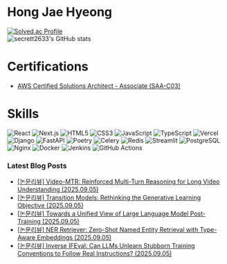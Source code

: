 # Hong Jae Hyeong

[![Solved.ac Profile](http://mazassumnida.wtf/api/v2/generate_badge?boj=secrett2633)](https://solved.ac/secrett2633/)  
![secrett2633's GitHub stats](https://github-readme-stats.vercel.app/api?username=secrett2633&show_icons=true&theme=radical)  

# Certifications
- [AWS Certified Solutions Architect - Associate (SAA-C03)](https://www.credly.com/badges/ee24ba15-e661-4741-bc4c-46bdaca76e75/public_url)

# Skills
![React](https://img.shields.io/badge/React-61DAFB.svg?&style=for-the-badge&logo=React&logoColor=white)
![Next.js](https://img.shields.io/badge/Next.js-000000.svg?&style=for-the-badge&logo=Next.js&logoColor=white)
![HTML5](https://img.shields.io/badge/HTML5-E34F26.svg?&style=for-the-badge&logo=HTML5&logoColor=white)
![CSS3](https://img.shields.io/badge/CSS3-1572B6.svg?&style=for-the-badge&logo=CSS3&logoColor=white)
![JavaScript](https://img.shields.io/badge/JavaScript-F7DF1E.svg?&style=for-the-badge&logo=JavaScript&logoColor=white)
![TypeScript](https://img.shields.io/badge/TypeScript-3178C6.svg?&style=for-the-badge&logo=TypeScript&logoColor=white)
![Vercel](https://img.shields.io/badge/Vercel-000000.svg?&style=for-the-badge&logo=Vercel&logoColor=white)  
![Django](https://img.shields.io/badge/Django-092E20.svg?&style=for-the-badge&logo=Django&logoColor=white)
![FastAPI](https://img.shields.io/badge/FastAPI-009688.svg?&style=for-the-badge&logo=FastAPI&logoColor=white)
![Poetry](https://img.shields.io/badge/Poetry-7031B9.svg?&style=for-the-badge&logo=Poetry&logoColor=white)
![Celery](https://img.shields.io/badge/Celery-378B29.svg?&style=for-the-badge&logo=Celery&logoColor=white)
![Redis](https://img.shields.io/badge/Redis-DC382D.svg?&style=for-the-badge&logo=Redis&logoColor=white)
![Streamlit](https://img.shields.io/badge/Streamlit-FF4B4B.svg?&style=for-the-badge&logo=Streamlit&logoColor=white)
![PostgreSQL](https://img.shields.io/badge/PostgreSQL-4169E1.svg?&style=for-the-badge&logo=PostgreSQL&logoColor=white)  
![Nginx](https://img.shields.io/badge/Nginx-009639.svg?&style=for-the-badge&logo=Nginx&logoColor=white)
![Docker](https://img.shields.io/badge/Docker-2496ED.svg?&style=for-the-badge&logo=Docker&logoColor=white)
![Jenkins](https://img.shields.io/badge/Jenkins-D24939.svg?&style=for-the-badge&logo=Jenkins&logoColor=white)
![GitHub Actions](https://img.shields.io/badge/GitHub%20Actions-2088FF.svg?&style=for-the-badge&logo=GitHub%20Actions&logoColor=white)

### Latest Blog Posts
- [[논문리뷰] Video-MTR: Reinforced Multi-Turn Reasoning for Long Video Understanding (2025.09.05)](https://secrett2633.github.io/ai/review/2025-9-5-Video-MTR_Reinforced_Multi-Turn_Reasoning_for_Long_Video_Understanding/)
- [[논문리뷰] Transition Models: Rethinking the Generative Learning Objective (2025.09.05)](https://secrett2633.github.io/ai/review/2025-9-5-Transition_Models_Rethinking_the_Generative_Learning_Objective/)
- [[논문리뷰] Towards a Unified View of Large Language Model Post-Training (2025.09.05)](https://secrett2633.github.io/ai/review/2025-9-5-Towards_a_Unified_View_of_Large_Language_Model_Post-Training/)
- [[논문리뷰] NER Retriever: Zero-Shot Named Entity Retrieval with Type-Aware Embeddings (2025.09.05)](https://secrett2633.github.io/ai/review/2025-9-5-NER_Retriever_Zero-Shot_Named_Entity_Retrieval_with_Type-Aware_Embeddings/)
- [[논문리뷰] Inverse IFEval: Can LLMs Unlearn Stubborn Training Conventions to Follow Real Instructions? (2025.09.05)](https://secrett2633.github.io/ai/review/2025-9-5-Inverse_IFEval_Can_LLMs_Unlearn_Stubborn_Training_Conventions_to_Follow_Real_Instructions/)